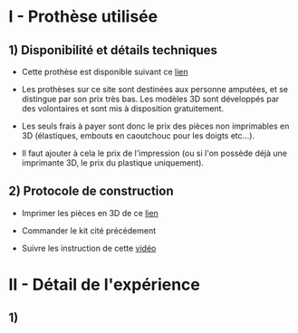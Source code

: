 I - Prothèse utilisée
=====================

## 1) Disponibilité et détails techniques

  * Cette prothèse est disponible suivant ce [lien](http://hub.e-nable.org/s/e-nable-devices/wiki/page/view?title=e-NABLE+Phoenix+Hand+v3)

  * Les prothèses sur ce site sont destinées aux personne amputées,
  et se distingue par son prix très bas. Les modèles 3D sont développés par
  des volontaires et sont mis à disposition gratuitement.  

  * Les seuls frais à payer sont donc le prix des pièces non imprimables en 3D
  (élastiques, embouts en caoutchouc pour les doigts etc...). 

  * Il faut ajouter à cela le prix de l'impression (ou si l'on possède déjà une
  imprimante 3D, le prix du plastique uniquement).

## 2) Protocole de construction

  * Imprimer les pièces en 3D de ce [lien](https://www.thingiverse.com/thing:4056253/files)

  * Commander le kit cité précédement
	   
  * Suivre les instruction de cette [vidéo](https://www.youtube.com/watch?v=CXoVSTgzyec)


# II - Détail de l'expérience


## 1)
     
